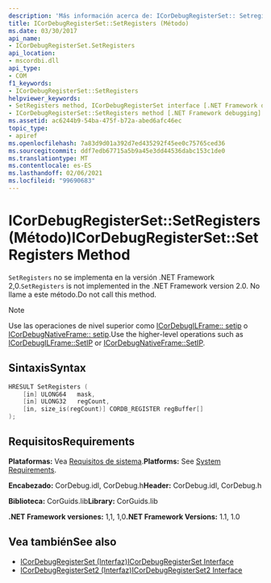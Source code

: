 ```yaml
---
description: 'Más información acerca de: ICorDebugRegisterSet:: Setregisters ((método)'
title: ICorDebugRegisterSet::SetRegisters (Método)
ms.date: 03/30/2017
api_name:
- ICorDebugRegisterSet.SetRegisters
api_location:
- mscordbi.dll
api_type:
- COM
f1_keywords:
- ICorDebugRegisterSet::SetRegisters
helpviewer_keywords:
- SetRegisters method, ICorDebugRegisterSet interface [.NET Framework debugging]
- ICorDebugRegisterSet::SetRegisters method [.NET Framework debugging]
ms.assetid: ac6244b9-54ba-475f-b72a-abed6afc46ec
topic_type:
- apiref
ms.openlocfilehash: 7a83d9d01a392d7ed435292f45ee0c75765ced36
ms.sourcegitcommit: ddf7edb67715a5b9a45e3dd44536dabc153c1de0
ms.translationtype: MT
ms.contentlocale: es-ES
ms.lasthandoff: 02/06/2021
ms.locfileid: "99690683"
---
```

# <a name="icordebugregistersetsetregisters-method"></a><span data-ttu-id="08561-103">ICorDebugRegisterSet::SetRegisters (Método)</span><span class="sxs-lookup"><span data-stu-id="08561-103">ICorDebugRegisterSet::SetRegisters Method</span></span>

<span data-ttu-id="08561-104">`SetRegisters` no se implementa en la versión .NET Framework 2,0.</span><span class="sxs-lookup"><span data-stu-id="08561-104">`SetRegisters` is not implemented in the .NET Framework version 2.0.</span></span> <span data-ttu-id="08561-105">No llame a este método.</span><span class="sxs-lookup"><span data-stu-id="08561-105">Do not call this method.</span></span>  
  
> [!NOTE]
> <span data-ttu-id="08561-106">Use las operaciones de nivel superior como [ICorDebugILFrame:: setip](icordebugilframe-setip-method.md) o [ICorDebugNativeFrame:: setip](icordebugnativeframe-setip-method.md).</span><span class="sxs-lookup"><span data-stu-id="08561-106">Use the higher-level operations such as [ICorDebugILFrame::SetIP](icordebugilframe-setip-method.md) or [ICorDebugNativeFrame::SetIP](icordebugnativeframe-setip-method.md).</span></span>  
  
## <a name="syntax"></a><span data-ttu-id="08561-107">Sintaxis</span><span class="sxs-lookup"><span data-stu-id="08561-107">Syntax</span></span>  
  
```cpp  
HRESULT SetRegisters (  
    [in] ULONG64   mask,  
    [in] ULONG32   regCount,  
    [in, size_is(regCount)] CORDB_REGISTER regBuffer[]  
);  
```  
  
## <a name="requirements"></a><span data-ttu-id="08561-108">Requisitos</span><span class="sxs-lookup"><span data-stu-id="08561-108">Requirements</span></span>  

 <span data-ttu-id="08561-109">**Plataformas:** Vea [Requisitos de sistema](../../get-started/system-requirements.md).</span><span class="sxs-lookup"><span data-stu-id="08561-109">**Platforms:** See [System Requirements](../../get-started/system-requirements.md).</span></span>  
  
 <span data-ttu-id="08561-110">**Encabezado:** CorDebug.idl, CorDebug.h</span><span class="sxs-lookup"><span data-stu-id="08561-110">**Header:** CorDebug.idl, CorDebug.h</span></span>  
  
 <span data-ttu-id="08561-111">**Biblioteca:** CorGuids.lib</span><span class="sxs-lookup"><span data-stu-id="08561-111">**Library:** CorGuids.lib</span></span>  
  
 <span data-ttu-id="08561-112">**.NET Framework versiones:** 1,1, 1,0</span><span class="sxs-lookup"><span data-stu-id="08561-112">**.NET Framework Versions:** 1.1, 1.0</span></span>  
  
## <a name="see-also"></a><span data-ttu-id="08561-113">Vea también</span><span class="sxs-lookup"><span data-stu-id="08561-113">See also</span></span>

- [<span data-ttu-id="08561-114">ICorDebugRegisterSet (Interfaz)</span><span class="sxs-lookup"><span data-stu-id="08561-114">ICorDebugRegisterSet Interface</span></span>](icordebugregisterset-interface.md)
- [<span data-ttu-id="08561-115">ICorDebugRegisterSet2 (Interfaz)</span><span class="sxs-lookup"><span data-stu-id="08561-115">ICorDebugRegisterSet2 Interface</span></span>](icordebugregisterset2-interface.md)

